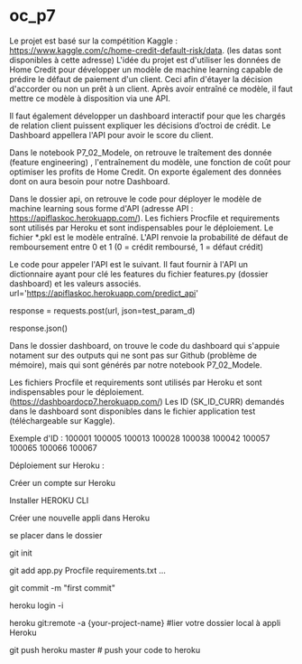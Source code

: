 # oc_p7

Le projet est basé sur la compétition Kaggle : https://www.kaggle.com/c/home-credit-default-risk/data. (les datas sont disponibles à cette adresse)
L'idée du projet est d'utiliser les données de Home Credit pour développer un modèle de machine learning capable de prédire le défaut de paiement d'un client.
Ceci afin d'étayer la décision d'accorder ou non un prêt à un client. Après avoir entraîné ce modèle, il faut mettre ce modèle à disposition via une API.

Il faut également développer un dashboard interactif pour que les chargés de relation client puissent expliquer les décisions d’octroi de crédit. Le Dashboard appellera l'API pour avoir le score du client.

Dans le notebook P7_02_Modele, on retrouve le traîtement des donnée (feature engineering) , l'entraînement du modèle, une fonction de coût pour optimiser les profits de Home Credit. On exporte également des données dont on aura besoin pour notre Dashboard.

Dans le dossier api, on retrouve le code pour déployer le modèle de machine learning sous forme d'API (adresse API : https://apiflaskoc.herokuapp.com/).
Les fichiers Procfile et requirements sont utilisés par Heroku et sont indispensables pour le déploiement. Le fichier *.pkl est le modèle entraîné.
L'API renvoie la probabilité de défaut de remboursement entre 0 et 1 (0 = crédit remboursé, 1 = défaut crédit)

Le code pour appeler l'API est le suivant. Il faut fournir à l'API un dictionnaire ayant pour clé les features du fichier features.py (dossier dashboard) et 
les valeurs associés.
url='https://apiflaskoc.herokuapp.com/predict_api'

response = requests.post(url, json=test_param_d)

response.json()

Dans le dossier dashboard, on trouve le code du dashboard qui s'appuie notament sur des outputs qui ne sont pas sur Github (problème de mémoire), mais qui sont générés par notre notebook P7_02_Modele.

Les fichiers Procfile et requirements sont utilisés par Heroku et sont indispensables pour le déploiement. (https://dashboardocp7.herokuapp.com/) 
Les ID (SK_ID_CURR) demandés dans le dashboard sont disponibles dans le fichier application test (téléchargeable sur Kaggle). 

Exemple d'ID : 100001 100005 100013 100028 100038 100042 100057 100065 100066 100067

Déploiement sur Heroku :

Créer un compte sur Heroku

Installer HEROKU CLI

Créer une nouvelle appli dans Heroku

se placer dans le dossier

git init 

git add app.py Procfile requirements.txt ...

git commit -m "first commit"

heroku login -i

heroku git:remote -a {your-project-name} #lier votre dossier local à appli Heroku

git push heroku master # push your code to heroku

